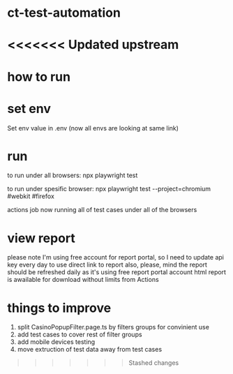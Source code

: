 # ct-test-automation
<<<<<<< Updated upstream
=======

# how to run

# set env
Set env value in .env
(now all envs are looking at same link)

# run 
to run under all browsers:
npx playwright test 

to run under spesific browser:
npx playwright test --project=chromium #webkit #firefox

actions job now running all of test cases under all of the browsers

# view report 
please note I'm using free account for report portal, so I need to update api key every day to use direct link to report
also, please, mind the report should be refreshed daily as it's using free report portal account
html report is awailable for download without limits from Actions

# things to improve
1. split CasinoPopupFilter.page.ts by filters groups for convinient use
2. add test cases to cover rest of filter groups
3. add mobile devices testing
4. move extruction of test data away from test cases

>>>>>>> Stashed changes
